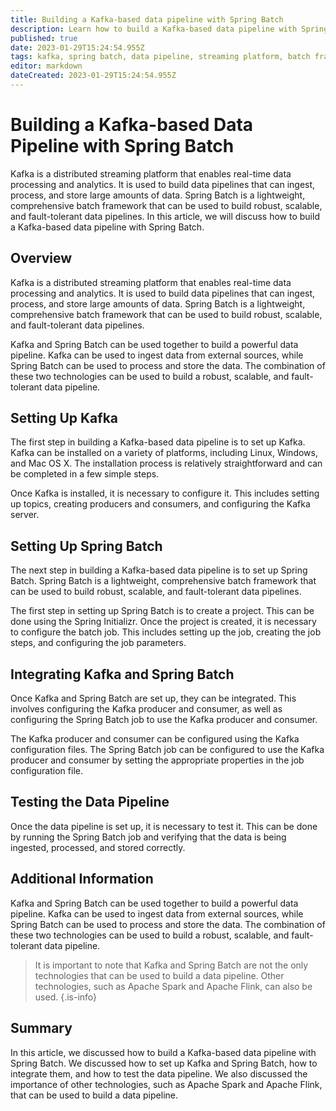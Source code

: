 ```yaml
---
title: Building a Kafka-based data pipeline with Spring Batch
description: Learn how to build a Kafka-based data pipeline with Spring Batch.
published: true
date: 2023-01-29T15:24:54.955Z
tags: kafka, spring batch, data pipeline, streaming platform, batch framework
editor: markdown
dateCreated: 2023-01-29T15:24:54.955Z
---
```




# Building a Kafka-based Data Pipeline with Spring Batch

Kafka is a distributed streaming platform that enables real-time data processing and analytics. It is used to build data pipelines that can ingest, process, and store large amounts of data. Spring Batch is a lightweight, comprehensive batch framework that can be used to build robust, scalable, and fault-tolerant data pipelines. In this article, we will discuss how to build a Kafka-based data pipeline with Spring Batch.

## Overview

Kafka is a distributed streaming platform that enables real-time data processing and analytics. It is used to build data pipelines that can ingest, process, and store large amounts of data. Spring Batch is a lightweight, comprehensive batch framework that can be used to build robust, scalable, and fault-tolerant data pipelines.

Kafka and Spring Batch can be used together to build a powerful data pipeline. Kafka can be used to ingest data from external sources, while Spring Batch can be used to process and store the data. The combination of these two technologies can be used to build a robust, scalable, and fault-tolerant data pipeline.

## Setting Up Kafka

The first step in building a Kafka-based data pipeline is to set up Kafka. Kafka can be installed on a variety of platforms, including Linux, Windows, and Mac OS X. The installation process is relatively straightforward and can be completed in a few simple steps.

Once Kafka is installed, it is necessary to configure it. This includes setting up topics, creating producers and consumers, and configuring the Kafka server.

## Setting Up Spring Batch

The next step in building a Kafka-based data pipeline is to set up Spring Batch. Spring Batch is a lightweight, comprehensive batch framework that can be used to build robust, scalable, and fault-tolerant data pipelines.

The first step in setting up Spring Batch is to create a project. This can be done using the Spring Initializr. Once the project is created, it is necessary to configure the batch job. This includes setting up the job, creating the job steps, and configuring the job parameters.

## Integrating Kafka and Spring Batch

Once Kafka and Spring Batch are set up, they can be integrated. This involves configuring the Kafka producer and consumer, as well as configuring the Spring Batch job to use the Kafka producer and consumer.

The Kafka producer and consumer can be configured using the Kafka configuration files. The Spring Batch job can be configured to use the Kafka producer and consumer by setting the appropriate properties in the job configuration file.

## Testing the Data Pipeline

Once the data pipeline is set up, it is necessary to test it. This can be done by running the Spring Batch job and verifying that the data is being ingested, processed, and stored correctly.

## Additional Information

Kafka and Spring Batch can be used together to build a powerful data pipeline. Kafka can be used to ingest data from external sources, while Spring Batch can be used to process and store the data. The combination of these two technologies can be used to build a robust, scalable, and fault-tolerant data pipeline.

> It is important to note that Kafka and Spring Batch are not the only technologies that can be used to build a data pipeline. Other technologies, such as Apache Spark and Apache Flink, can also be used.
{.is-info}

## Summary

In this article, we discussed how to build a Kafka-based data pipeline with Spring Batch. We discussed how to set up Kafka and Spring Batch, how to integrate them, and how to test the data pipeline. We also discussed the importance of other technologies, such as Apache Spark and Apache Flink, that can be used to build a data pipeline.

